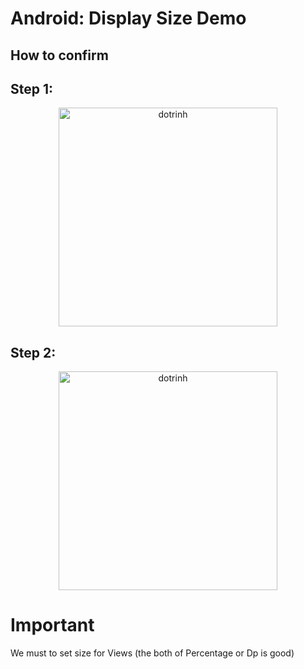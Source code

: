 # Android: Display Size Demo

## How to confirm
## Step 1:

<p align="center">
  <img src="https://github.com/dotrinhdev/DisplaySize/blob/3948f1a6ef973ddf893bf2fcdb202e30599f7d8a/RES/dotrinhdemo1.png" width="350" title="dotrinh">
</p>


## Step 2:

<p align="center">
  <img src="https://github.com/dotrinhdev/DisplaySize/blob/3948f1a6ef973ddf893bf2fcdb202e30599f7d8a/RES/dotrinhdemo2.png" width="350" title="dotrinh">
</p>

# Important
We must to set size for Views (the both of Percentage or Dp is good)
